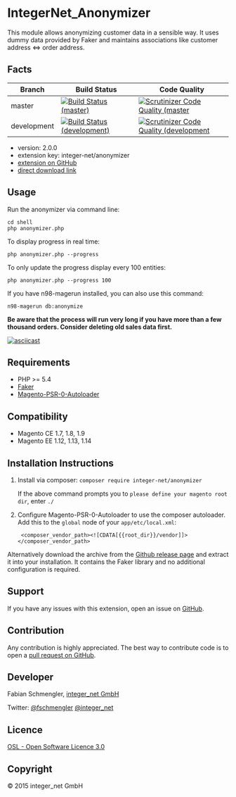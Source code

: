 IntegerNet_Anonymizer
=====================
This module allows anonymizing customer data in a sensible way. It uses dummy data provided by Faker and maintains associations like customer address <=> order address.

Facts
-----

| Branch | Build Status | Code Quality |
| ------ | ------------ | ------------ |
| master | [![Build Status (master)](https://travis-ci.org/integer-net/Anonymizer.svg?branch=master)](https://travis-ci.org/integer-net/Anonymizer) | [![Scrutinizer Code Quality (master](https://scrutinizer-ci.com/g/integer-net/Anonymizer/badges/quality-score.png?b=master)](https://scrutinizer-ci.com/g/integer-net/Anonymizer/?branch=master) |
| development | [![Build Status (development)](https://travis-ci.org/integer-net/Anonymizer.svg?branch=development)](https://travis-ci.org/integer-net/Anonymizer) | [![Scrutinizer Code Quality (development](https://scrutinizer-ci.com/g/integer-net/Anonymizer/badges/quality-score.png?b=development)](https://scrutinizer-ci.com/g/integer-net/Anonymizer/?branch=development) |

- version: 2.0.0
- extension key: integer-net/anonymizer
- [extension on GitHub](https://github.com/integer-net/Anonymizer)
- [direct download link](https://github.com/integer-net/Anonymizer/archive/master.zip)

Usage
-----------
Run the anonymizer via command line:

    cd shell
    php anonymizer.php
	
To display progress in real time:

    php anonymizer.php --progress
	
To only update the progress display every 100 entities:

    php anonymizer.php --progress 100

If you have n98-magerun installed, you can also use this command:

    n98-magerun db:anonymize

**Be aware that the process will run very long if you have more than a few thousand orders. Consider deleting old sales data first.**
	
[![asciicast](https://asciinema.org/a/9j4kylm874s4legd8ddbj494m.png)](https://asciinema.org/a/9j4kylm874s4legd8ddbj494m)


Requirements
------------
- PHP >= 5.4
- [Faker](https://github.com/fzaninotto/faker)
- [Magento-PSR-0-Autoloader](https://github.com/magento-hackathon/Magento-PSR-0-Autoloader)

Compatibility
-------------
- Magento CE 1.7, 1.8, 1.9
- Magento EE 1.12, 1.13, 1.14

Installation Instructions
-------------------------
1. Install via composer: `composer require integer-net/anonymizer`

   If the above command prompts you to `please define your magento root dir`, enter `./`
2. Configure Magento-PSR-0-Autoloader to use the composer autoloader. Add this to the `global` node of your `app/etc/local.xml`:

        <composer_vendor_path><![CDATA[{{root_dir}}/vendor]]></composer_vendor_path>

Alternatively download the archive from the [Github release page](https://github.com/integer-net/Anonymizer/releases) and extract it into your installation. It contains the Faker library and no additional configuration is required.

Support
-------
If you have any issues with this extension, open an issue on [GitHub](https://github.com/integer-net/Anonymizer/issues).

Contribution
------------
Any contribution is highly appreciated. The best way to contribute code is to open a [pull request on GitHub](https://help.github.com/articles/using-pull-requests).

Developer
---------
Fabian Schmengler, [integer_net GmbH](http://www.integer-net.de)

Twitter: [@fschmengler](https://twitter.com/fschmengler) [@integer_net](https://twitter.com/integer_net)

Licence
-------
[OSL - Open Software Licence 3.0](http://opensource.org/licenses/osl-3.0.php)

Copyright
---------
© 2015 integer_net GmbH
